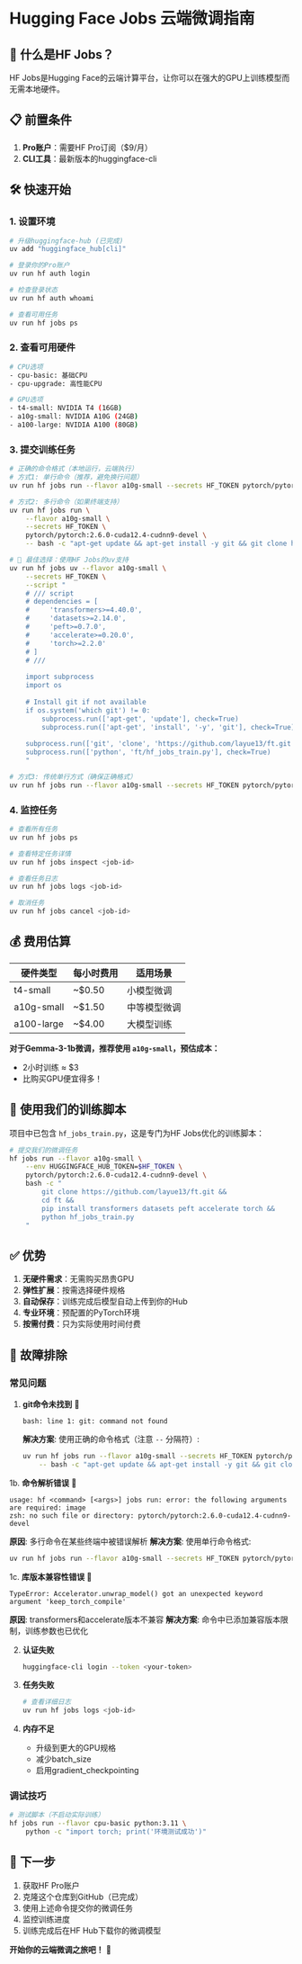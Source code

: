 # Hugging Face Jobs 云端微调指南

## 🚀 什么是HF Jobs？

HF Jobs是Hugging Face的云端计算平台，让你可以在强大的GPU上训练模型而无需本地硬件。

## 📋 前置条件

1. **Pro账户**：需要HF Pro订阅（$9/月）
2. **CLI工具**：最新版本的huggingface-cli

## 🛠️ 快速开始

### 1. 设置环境

```bash
# 升级huggingface-hub (已完成)
uv add "huggingface_hub[cli]"

# 登录你的Pro账户
uv run hf auth login

# 检查登录状态
uv run hf auth whoami

# 查看可用任务
uv run hf jobs ps
```

### 2. 查看可用硬件

```bash
# CPU选项
- cpu-basic: 基础CPU
- cpu-upgrade: 高性能CPU

# GPU选项  
- t4-small: NVIDIA T4 (16GB)
- a10g-small: NVIDIA A10G (24GB)
- a100-large: NVIDIA A100 (80GB)
```

### 3. 提交训练任务

```bash
# 正确的命令格式（本地运行，云端执行）
# 方式1: 单行命令（推荐，避免换行问题）
uv run hf jobs run --flavor a10g-small --secrets HF_TOKEN pytorch/pytorch:2.6.0-cuda12.4-cudnn9-devel -- bash -c "apt-get update && apt-get install -y git && git clone https://github.com/layue13/ft.git && cd ft && pip install uv && pip install 'transformers>=4.40.0,<4.46.0' 'accelerate>=0.20.0,<0.35.0' && uv run python hf_jobs_train.py"

# 方式2: 多行命令（如果终端支持）
uv run hf jobs run \
    --flavor a10g-small \
    --secrets HF_TOKEN \
    pytorch/pytorch:2.6.0-cuda12.4-cudnn9-devel \
    -- bash -c "apt-get update && apt-get install -y git && git clone https://github.com/layue13/ft.git && cd ft && pip install uv && pip install 'transformers>=4.40.0,<4.46.0' 'accelerate>=0.20.0,<0.35.0' && uv run python hf_jobs_train.py"

# 🚀 最佳选择：使用HF Jobs的uv支持
uv run hf jobs uv --flavor a10g-small \
    --secrets HF_TOKEN \
    --script "
    # /// script
    # dependencies = [
    #     'transformers>=4.40.0',
    #     'datasets>=2.14.0', 
    #     'peft>=0.7.0',
    #     'accelerate>=0.20.0',
    #     'torch>=2.2.0'
    # ]
    # ///
    
    import subprocess
    import os
    
    # Install git if not available
    if os.system('which git') != 0:
        subprocess.run(['apt-get', 'update'], check=True)
        subprocess.run(['apt-get', 'install', '-y', 'git'], check=True)
    
    subprocess.run(['git', 'clone', 'https://github.com/layue13/ft.git'], check=True)
    subprocess.run(['python', 'ft/hf_jobs_train.py'], check=True)
    "

# 方式3: 传统单行方式（确保正确格式）
uv run hf jobs run --flavor a10g-small --secrets HF_TOKEN pytorch/pytorch:2.6.0-cuda12.4-cudnn9-devel -- bash -c "apt-get update && apt-get install -y git && git clone https://github.com/layue13/ft.git && cd ft && pip install uv && pip install 'transformers>=4.40.0,<4.46.0' 'accelerate>=0.20.0,<0.35.0' && uv run python hf_jobs_train.py"
```

### 4. 监控任务

```bash
# 查看所有任务
uv run hf jobs ps

# 查看特定任务详情
uv run hf jobs inspect <job-id>

# 查看任务日志
uv run hf jobs logs <job-id>

# 取消任务
uv run hf jobs cancel <job-id>
```

## 💰 费用估算

| 硬件类型 | 每小时费用 | 适用场景 |
|----------|------------|----------|
| t4-small | ~$0.50 | 小模型微调 |
| a10g-small | ~$1.50 | 中等模型微调 |  
| a100-large | ~$4.00 | 大模型训练 |

**对于Gemma-3-1b微调，推荐使用 `a10g-small`，预估成本：**
- 2小时训练 ≈ $3
- 比购买GPU便宜得多！

## 📝 使用我们的训练脚本

项目中已包含 `hf_jobs_train.py`，这是专门为HF Jobs优化的训练脚本：

```bash
# 提交我们的微调任务
hf jobs run --flavor a10g-small \
    --env HUGGINGFACE_HUB_TOKEN=$HF_TOKEN \
    pytorch/pytorch:2.6.0-cuda12.4-cudnn9-devel \
    bash -c "
        git clone https://github.com/layue13/ft.git && 
        cd ft && 
        pip install transformers datasets peft accelerate torch && 
        python hf_jobs_train.py
    "
```

## ✅ 优势

1. **无硬件需求**：无需购买昂贵GPU
2. **弹性扩展**：按需选择硬件规格
3. **自动保存**：训练完成后模型自动上传到你的Hub
4. **专业环境**：预配置的PyTorch环境
5. **按需付费**：只为实际使用时间付费

## 🔧 故障排除

### 常见问题

1. **git命令未找到** 🔧
   ```
   bash: line 1: git: command not found
   ```
   **解决方案**: 使用正确的命令格式（注意 `--` 分隔符）:
   ```bash
   uv run hf jobs run --flavor a10g-small --secrets HF_TOKEN pytorch/pytorch:2.6.0-cuda12.4-cudnn9-devel \
       -- bash -c "apt-get update && apt-get install -y git && git clone https://github.com/layue13/ft.git && cd ft && pip install uv && uv run python hf_jobs_train.py"
   ```

1b. **命令解析错误** 🔧
   ```
   usage: hf <command> [<args>] jobs run: error: the following arguments are required: image
   zsh: no such file or directory: pytorch/pytorch:2.6.0-cuda12.4-cudnn9-devel
   ```
   **原因**: 多行命令在某些终端中被错误解析
   **解决方案**: 使用单行命令格式:
   ```bash
   uv run hf jobs run --flavor a10g-small --secrets HF_TOKEN pytorch/pytorch:2.6.0-cuda12.4-cudnn9-devel -- bash -c "apt-get update && apt-get install -y git && git clone https://github.com/layue13/ft.git && cd ft && pip install uv && pip install 'transformers>=4.40.0,<4.46.0' 'accelerate>=0.20.0,<0.35.0' && uv run python hf_jobs_train.py"
   ```

1c. **库版本兼容性错误** 🔧
   ```
   TypeError: Accelerator.unwrap_model() got an unexpected keyword argument 'keep_torch_compile'
   ```
   **原因**: transformers和accelerate版本不兼容
   **解决方案**: 命令中已添加兼容版本限制，训练参数也已优化

2. **认证失败**
   ```bash
   huggingface-cli login --token <your-token>
   ```

3. **任务失败**
   ```bash
   # 查看详细日志
   uv run hf jobs logs <job-id>
   ```

4. **内存不足**
   - 升级到更大的GPU规格
   - 减少batch_size
   - 启用gradient_checkpointing

### 调试技巧

```bash
# 测试脚本（不启动实际训练）
hf jobs run --flavor cpu-basic python:3.11 \
    python -c "import torch; print('环境测试成功')"
```

## 🎯 下一步

1. 获取HF Pro账户
2. 克隆这个仓库到GitHub（已完成）
3. 使用上述命令提交你的微调任务
4. 监控训练进度
5. 训练完成后在HF Hub下载你的微调模型

**开始你的云端微调之旅吧！** 🚀